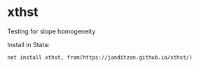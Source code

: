 # xthst
Testing for slope homogeneity

Install in Stata:

```
net install xthst, from(https://janditzen.github.io/xthst/)
```
